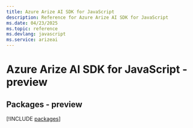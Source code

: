 ```yaml
---
title: Azure Arize AI SDK for JavaScript
description: Reference for Azure Arize AI SDK for JavaScript
ms.date: 04/23/2025
ms.topic: reference
ms.devlang: javascript
ms.service: arizeai
---
```

# Azure Arize AI SDK for JavaScript - preview
## Packages - preview
[!INCLUDE [packages](arize-ai-index.md)]